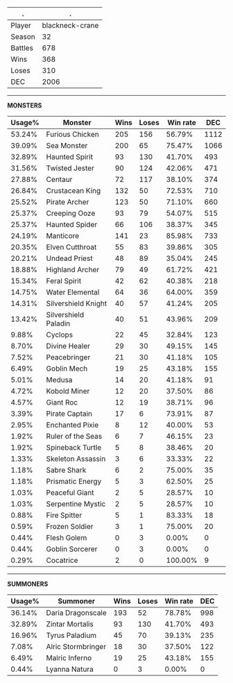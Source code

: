 .|.
|-|-
Player|blackneck-crane
Season|32
Battles|678
Wins|368
Loses|310
DEC|2006

---
**MONSTERS**

Usage%|Monster|Wins|Loses|Win rate|DEC|
-|-|-|-|-|-|
53.24%|Furious Chicken|205|156|56.79%|1112|
39.09%|Sea Monster|200|65|75.47%|1066|
32.89%|Haunted Spirit|93|130|41.70%|493|
31.56%|Twisted Jester|90|124|42.06%|471|
27.88%|Centaur|72|117|38.10%|374|
26.84%|Crustacean King|132|50|72.53%|710|
25.52%|Pirate Archer|123|50|71.10%|660|
25.37%|Creeping Ooze|93|79|54.07%|515|
25.37%|Haunted Spider|66|106|38.37%|345|
24.19%|Manticore|141|23|85.98%|733|
20.35%|Elven Cutthroat|55|83|39.86%|305|
20.21%|Undead Priest|48|89|35.04%|245|
18.88%|Highland Archer|79|49|61.72%|421|
15.34%|Feral Spirit|42|62|40.38%|218|
14.75%|Water Elemental|64|36|64.00%|359|
14.31%|Silvershield Knight|40|57|41.24%|205|
13.42%|Silvershield Paladin|40|51|43.96%|209|
9.88%|Cyclops|22|45|32.84%|123|
8.70%|Divine Healer|29|30|49.15%|145|
7.52%|Peacebringer|21|30|41.18%|105|
6.49%|Goblin Mech|19|25|43.18%|155|
5.01%|Medusa|14|20|41.18%|91|
4.72%|Kobold Miner|12|20|37.50%|86|
4.57%|Giant Roc|12|19|38.71%|96|
3.39%|Pirate Captain|17|6|73.91%|87|
2.95%|Enchanted Pixie|8|12|40.00%|53|
1.92%|Ruler of the Seas|6|7|46.15%|23|
1.92%|Spineback Turtle|5|8|38.46%|20|
1.33%|Skeleton Assassin|3|6|33.33%|22|
1.18%|Sabre Shark|6|2|75.00%|35|
1.18%|Prismatic Energy|5|3|62.50%|25|
1.03%|Peaceful Giant|2|5|28.57%|10|
1.03%|Serpentine Mystic|2|5|28.57%|10|
0.88%|Fire Spitter|5|1|83.33%|18|
0.59%|Frozen Soldier|3|1|75.00%|20|
0.44%|Flesh Golem|0|3|0.00%|0|
0.44%|Goblin Sorcerer|0|3|0.00%|0|
0.29%|Cocatrice|2|0|100.00%|9|

---
**SUMMONERS**

Usage%|Summoner|Wins|Loses|Win rate|DEC|
-|-|-|-|-|-|
36.14%|Daria Dragonscale|193|52|78.78%|998|
32.89%|Zintar Mortalis|93|130|41.70%|493|
16.96%|Tyrus Paladium|45|70|39.13%|235|
7.08%|Alric Stormbringer|18|30|37.50%|122|
6.49%|Malric Inferno|19|25|43.18%|155|
0.44%|Lyanna Natura|0|3|0.00%|0|

